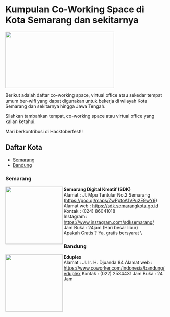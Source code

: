 # Kumpulan Co-Working Space di Kota Semarang dan sekitarnya

<img src="http://sandec.org/images/sandec-logo.png" height="177px" width="341px" align="center">

Berikut adalah daftar co-working space, virtual office atau sekedar tempat umum ber-wifi yang dapat digunakan untuk bekerja di wilayah Kota Semarang dan sekitarnya hingga Jawa Tengah.

Silahkan tambahkan tempat, co-working space atau virtual office yang kalian ketahui.

Mari berkontribusi di Hacktoberfest!!

## Daftar Kota

- [Semarang](#Semarang)
- [Bandung](#Bandung)


### Semarang

<img src="https://fastly.4sqi.net/img/general/600x600/6348045_PMI58D26I1nrUOxQnT_jy3BYzluyjf-s2TgLLw3la_I.jpg" height="180px" width="180px" align="left">

**Semarang Digital Kreatif (SDK)** \
Alamat      : Jl. Mpu Tantular No.2 Semarang (https://goo.gl/maps/ZwPptoA1VPu2E9wY9) \
Alamat web  : https://sdk.semarangkota.go.id \
Kontak      : (024) 86041018 \
Instagram   : https://www.instagram.com/sdksemarang/ \
Jam Buka    : 24jam (Hari besar libur) \
Apakah Gratis ? Ya, gratis bersyarat \

### Bandung
<img src="https://www.coworker.com/indonesia/bandung/eduplex#lg=1&slide=3" height="180px" width="180px"
align="left">

**Eduplex**\
Alamat		: Jl. Ir. H. Djuanda 84
Alamat web	: https://www.coworker.com/indonesia/bandung/eduplex
Kontak		: (022) 2534431
Jam Buka	: 24 Jam
